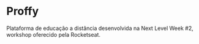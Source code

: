 # Proffy
Plataforma de educação a distância desenvolvida na Next Level Week #2, workshop oferecido pela Rocketseat.

